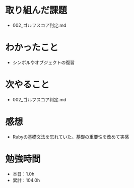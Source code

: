# 取り組んだ課題
* 002_ゴルフスコア判定.md

# わかったこと
* シンボルやオブジェクトの復習

# 次やること
* 002_ゴルフスコア判定.md

# 感想
* Rubyの基礎文法を忘れていた。基礎の重要性を改めて実感

# 勉強時間
* 本日：1.0h
* 累計：104.0h
